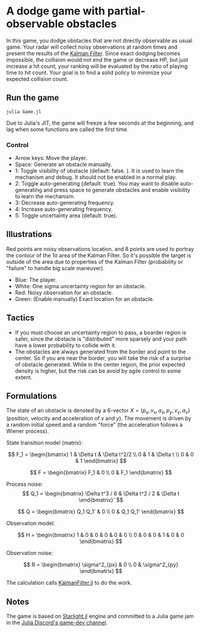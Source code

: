 # A dodge game with partial-observable obstacles

In this game, you dodge obstacles that are not directly observable as usual game. Your radar will collect noisy observations at random times and present the results of the [Kalman Filter](https://en.wikipedia.org/wiki/Kalman_filter). Since exact dodging becomes impossible, the collision would not end the game or decrease HP, but just increase a hit count, your ranking will be evaluated by the ratio of playing time to hit count. Your goal is to find a solid policy to minimize your expected collision count.

## Run the game

```shell
julia Game.jl
```

Due to Julia's JIT, the game will freeze a few seconds at the beginning, and lag when some functions are called the first time.

### Control

* Arrow keys: Move the player.
* Space: Generate an obstacle manually.
* 1: Toggle visibility of obstacle (default: false. ). It is used to learn the mechanism and debug. It should not be enabled in a normal play.
* 2: Toggle auto-generating (default: true). You may want to disable auto-generating and press space to generate obstacles and enable visibility to learn the mechanism.
* 3: Decrease auto-generating frequency.
* 4: Increase auto-generating frequency.
* 5: Toggle uncertainty area (default: true).

## Illustrations

Red points are noisy observations location, and 8 points are used to portray the contour of the 1σ area of the Kalman Filter. So it's possible the target is outside of the area due to properties of the Kalman Filter (probability or "failure" to handle big scale maneuver).

* Blue: The player.
* White: One sigma uncertainty region for an obstacle.
* Red: Noisy observation for an obstacle.
* Green: (Enable manually) Exact location for an obstacle.

## Tactics

* If you must choose an uncertainty region to pass, a boarder region is safer, since the obstacle is "distributed" more sparsely and your path have a lower probability to collide with it.
* The obstacles are always generated from the border and point to the center. So if you are near the border, you will take the risk of a surprise of obstacle generated. While in the center region, the prior expected density is higher, but the risk can be avoid by agile control to some extent.

## Formulations

The state of an obstacle is denoted by a 6-vector $X = (p_x, v_x, a_x, p_y, v_y, a_v)$ (position, velocity and acceleration of $x$ and $y$). The movement is driven by a random initial speed and a random "force" (the acceleration follows a Wiener process).

State transition model (matrix):

$$
F_1 = \begin{bmatrix}
1 & \Delta t & \Delta t^2/2 \\
0 & 1 & \Delta t \\
0 & 0 & 1
\end{bmatrix}
$$

$$
F = \begin{bmatrix}
F_1 & 0 \\ 
0 & F_1
\end{bmatrix}
$$

Process noise:
$$
Q_1 =
\begin{bmatrix}
\Delta t^3 / 6 & \Delta t^2 / 2 & \Delta t
\end{bmatrix}'
$$

$$
Q = \begin{bmatrix}
Q_1 Q_1' & 0 \\
0 & Q_1 Q_1'
\end{bmatrix}
$$

Observation model:

$$
H = \begin{bmatrix}
1 & 0 & 0 & 0 & 0 & 0 \\
0 & 0 & 0 & 1 & 0 & 0
\end{bmatrix}
$$

Observation noise:

$$
R = \begin{bmatrix}
\sigma^2_{px} & 0 \\
0 & \sigma^2_{py}
\end{bmatrix}
$$

The calculation calls [KalmanFilter.jl](https://github.com/JuliaGNSS/KalmanFilters.jl) to do the work.

## Notes

The game is based on [Starlight.jl](https://github.com/jhigginbotham64/Starlight.jl) engine and committed to a Julia game jam in the [Julia Discord's game-dev channel](https://discord.com/channels/762167454973296644/775962287461629952).

